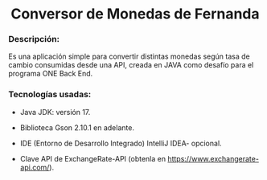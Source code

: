 <h1 align="center"> Conversor de Monedas de Fernanda </h1>
<h3>Descripción:</h3>
Es una aplicación simple para convertir distintas monedas según tasa de cambio consumidas desde una API, 
creada en JAVA como desafío para el programa ONE Back End.
<h3>Tecnologías usadas:</h3>

* Java JDK: versión 17. 

* Biblioteca Gson 2.10.1 en adelante.
  
* IDE (Entorno de Desarrollo Integrado) IntelliJ IDEA- opcional.

* Clave API de ExchangeRate-API (obtenla en https://www.exchangerate-api.com/).
